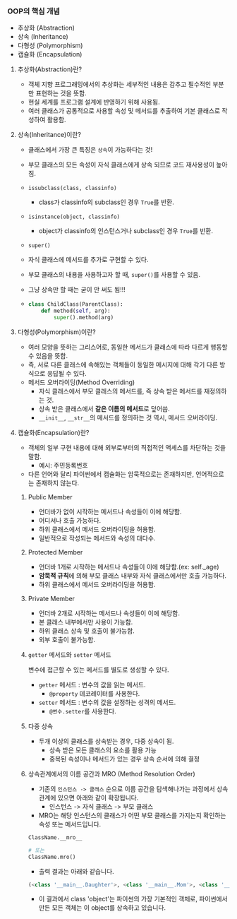 ### OOP의 핵심 개념

- 추상화 (Abstraction)
- 상속 (Inheritance)
- 다형성 (Polymorphism)
- 캡슐화 (Encapsulation)



1. 추상화(Abstraction)란?

   - 객체 지향 프로그래밍에서의 추상화는 세부적인 내용은 감추고 필수적인 부분만 표현하는 것을 뜻함.
   - 현실 세계를 프로그램 설계에 반영하기 위해 사용됨.
   - 여러 클래스가 공통적으로 사용할 속성 및 메서드를 추출하여 기본 클래스로 작성하여 활용함.

2. 상속(Inheritance)이란?

   - 클래스에서 가장 큰 특징은 `상속`이 가능하다는 것!

   - 부모 클래스의 모든 속성이 자식 클래스에게 상속 되므로 코드 재사용성이 높아짐.

   - `issubclass(class, classinfo)`

     - class가 classinfo의 subclass인 경우 `True`를 반환.

   - `isinstance(object, classinfo)`

     - object가 classinfo의 인스턴스거나 subclass인 경우 `True`를 반환.

   -  `super()`

     - 자식 클래스에 메서드를 추가로 구현할 수 있다.

     - 부모 클래스의 내용을 사용하고자 할 때, `super()`를 사용할 수 있음.

     - 그냥 상속만 할 때는 굳이 안 써도 됨!!!

     - ```python
       class ChildClass(ParentClass):
           def method(self, arg):
               super().method(arg) 
       ```

3. 다형성(Polymorphism)이란?

   - 여러 모양을 뜻하는 그리스어로, 동일한 메서드가 클래스에 따라 다르게 행동할 수 있음을 뜻함.
   - 즉, 서로 다른 클래스에 속해있는 객체들이 동일한 메시지에 대해 각기 다른 방식으로 응답될 수 있다.
   - 메서드 오버라이딩(Method Overriding)
     - 자식 클래스에서 부모 클래스의 메서드를, 즉 상속 받은 메서드를 재정의하는 것.
     - 상속 받은 클래스에서 **같은 이름의 메서드**로 덮어씀.
     - `__init__`, `__str__`의 메서드를 정의하는 것 역시, 메서드 오버라이딩.

4. 캡슐화(Encapsulation)란?

   - 객체의 일부 구현 내용에 대해 외부로부터의 직접적인 액세스를 차단하는 것을 말함.
     - 예시: 주민등록번호
   - 다른 언어와 달리 파이썬에서 캡슐화는 암묵적으로는 존재하지만, 언어적으로는 존재하지 않는다.

   1) Public Member

      - 언더바가 없이 시작하는 메서드나 속성들이 이에 해당함.
      - 어디서나 호출 가능하다.
      - 하위 클래스에서 메서드 오버라이딩을 허용함.
      - 일반적으로 작성되는 메서드와 속성의 대다수.

   2) Protected Member

      - 언더바 1개로 시작하는 메서드나 속성들이 이에 해당함.(ex: self._age)
      - **암묵적 규칙**에 의해 부모 클래스 내부와 자식 클래스에서만 호출 가능하다.
      - 하위 클래스에서 메서드 오버라이딩을 허용함.

   3) Private Member

      - 언더바 2개로 시작하는 메서드나 속성들이 이에 해당함.
      - 본 클래스 내부에서만 사용이 가능함.
      - 하위 클래스 상속 및 호출이 불가능함.
      - 외부 호출이 불가능함.

   4) `getter` 메서드와 `setter` 메서드

      변수에 접근할 수 있는 메서드를 별도로 생성할 수 있다.

      - `getter` 메서드 : 변수의 값을 읽는 메서드.
        - `@property` 데코레이터를 사용한다.
      - `setter` 메서드 : 변수의 값을 설정하는 성격의 메서드.
        - `@변수.setter`를 사용한다.

   5) 다중 상속

      - 두개 이상의 클래스를 상속받는 경우, 다중 상속이 됨.
        - 상속 받은 모든 클래스의 요소를 활용 가능
        - 중복된 속성이나 메서드가 있는 경우 상속 순서에 의해 결정

   6) 상속관계에서의 이름 공간과 MRO (Method Resolution Order)

      - 기존의 `인스턴스 -> 클래스` 순으로 이름 공간을 탐색해나가는 과정에서 상속관계에 있으면 아래와 같이 확장됩니다.
        - 인스턴스 -> 자식 클래스 -> 부모 클래스
      - MRO는 해당 인스턴스의 클래스가 어떤 부모 클래스를 가지는지 확인하는 속성 또는 메서드입니다.

      ```python
      ClassName.__mro__
      
      # 또는
      ClassName.mro()
      ```

      - 출력 결과는 아래와 같습니다.

      ```py
      (<class '__main__.Daughter'>, <class '__main__.Mom'>, <class '__main__.Dad'>, <class 'object'>)
      ```
      
      - 이 결과에서 class 'object'는 파이썬의 가장 기본적인 객체로, 파이썬에서 만든 모든 객체는 이 object를 상속하고 있습니다.



